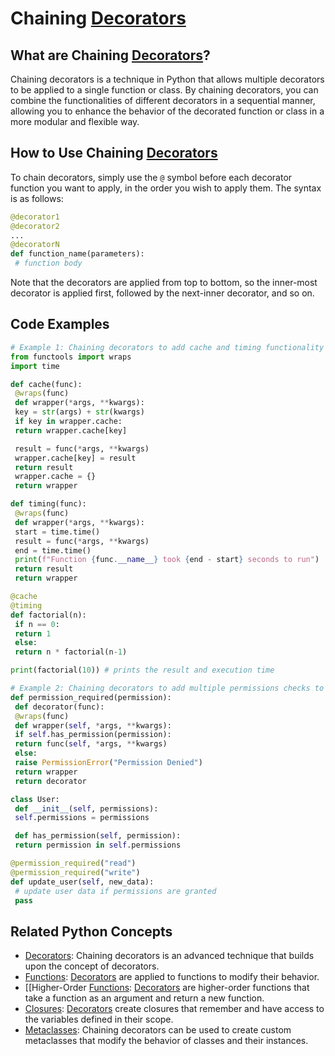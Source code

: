 # Chaining [Decorators](./../Decorators/)

## What are Chaining [Decorators](./../Decorators/)?
Chaining decorators is a technique in Python that allows multiple decorators to be applied to a single function or class. By chaining decorators, you can combine the functionalities of different decorators in a sequential manner, allowing you to enhance the behavior of the decorated function or class in a more modular and flexible way.

## How to Use Chaining [Decorators](./../Decorators/)
To chain decorators, simply use the `@` symbol before each decorator function you want to apply, in the order you wish to apply them. The syntax is as follows:

```python
@decorator1
@decorator2
...
@decoratorN
def function_name(parameters):
 # function body
```

Note that the decorators are applied from top to bottom, so the inner-most decorator is applied first, followed by the next-inner decorator, and so on.

## Code Examples
```python
# Example 1: Chaining decorators to add cache and timing functionality to a function
from functools import wraps
import time

def cache(func):
 @wraps(func)
 def wrapper(*args, **kwargs):
 key = str(args) + str(kwargs)
 if key in wrapper.cache:
 return wrapper.cache[key]

 result = func(*args, **kwargs)
 wrapper.cache[key] = result
 return result
 wrapper.cache = {}
 return wrapper

def timing(func):
 @wraps(func)
 def wrapper(*args, **kwargs):
 start = time.time()
 result = func(*args, **kwargs)
 end = time.time()
 print(f"Function {func.__name__} took {end - start} seconds to run")
 return result
 return wrapper

@cache
@timing
def factorial(n):
 if n == 0:
 return 1
 else:
 return n * factorial(n-1)

print(factorial(10)) # prints the result and execution time
```

```python
# Example 2: Chaining decorators to add multiple permissions checks to a method
def permission_required(permission):
 def decorator(func):
 @wraps(func)
 def wrapper(self, *args, **kwargs):
 if self.has_permission(permission):
 return func(self, *args, **kwargs)
 else:
 raise PermissionError("Permission Denied")
 return wrapper
 return decorator

class User:
 def __init__(self, permissions):
 self.permissions = permissions

 def has_permission(self, permission):
 return permission in self.permissions

@permission_required("read")
@permission_required("write")
def update_user(self, new_data):
 # update user data if permissions are granted
 pass
```

## Related Python Concepts
- [Decorators](./../Decorators/): Chaining decorators is an advanced technique that builds upon the concept of decorators.
- [Functions](./../Functions/): [Decorators](./../Decorators/) are applied to functions to modify their behavior.
- [[Higher-Order [Functions](./../Functions/): [Decorators](./../Decorators/) are higher-order functions that take a function as an argument and return a new function.
- [Closures](./../Closures/): [Decorators](./../Decorators/) create closures that remember and have access to the variables defined in their scope.
- [Metaclasses](./../Metaclasses/): Chaining decorators can be used to create custom metaclasses that modify the behavior of classes and their instances.